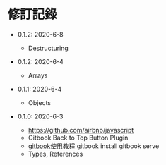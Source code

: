 # 修訂記錄

* 0.1.2: 2020-6-8
  * Destructuring

* 0.1.2: 2020-6-4
  * Arrays

* 0.1.1: 2020-6-4
  * Objects

* 0.1.0: 2020-6-3
  * https://github.com/airbnb/javascript
  * Gitbook Back to Top Button Plugin
  * [gitbook使用教程](https://segmentfault.com/a/1190000017960359) gitbook install  gitbook serve
  * Types, References
